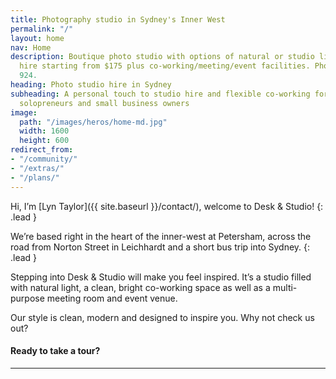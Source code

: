 ```yaml
---
title: Photography studio in Sydney's Inner West
permalink: "/"
layout: home
nav: Home
description: Boutique photo studio with options of natural or studio lighting. Studio
  hire starting from $175 plus co-working/meeting/event facilities. Phone (0438) 698
  924.
heading: Photo studio hire in Sydney
subheading: A personal touch to studio hire and flexible co-working for creatives,
  solopreneurs and small business owners
image:
  path: "/images/heros/home-md.jpg"
  width: 1600
  height: 600
redirect_from:
- "/community/"
- "/extras/"
- "/plans/"
---
```


Hi, I’m [Lyn Taylor]({{ site.baseurl }}/contact/), welcome to Desk & Studio!
{: .lead }

We’re based right in the heart of the inner-west at Petersham, across the road from Norton Street in Leichhardt and a 
short bus trip into Sydney.
{: .lead }

Stepping into Desk & Studio will make you feel inspired. It’s a studio filled with natural light, a clean, bright 
co-working space as well as a multi-purpose meeting room and event venue.

Our style is clean, modern and designed to inspire you. Why not check us out?

#### Ready to take a tour?

---
